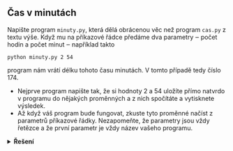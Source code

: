 ## Čas v minutách

Napište program `minuty.py`, která dělá obrácenou věc než program `cas.py` z textu výše. Když mu na příkazové řádce
předáme dva parametry ‒ počet hodin a počet minut ‒ například takto

```text
python minuty.py 2 54
```

program nám vrátí délku tohoto času minutách. V tomto případě tedy číslo 174.

- Nejprve program napište tak, že si hodnoty 2 a 54 uložíte přímo natvrdo v programu do nějakých proměnných a z nich
  spočítáte a vytisknete výsledek.
- Až když váš program bude fungovat, zkuste tyto proměnné načíst z parametrů příkazové řádky. Nezapomeňte, že parametry
  jsou vždy řetězce a že první parametr je vždy název vašeho programu.

<details>
<summary><b>Řešení</b></summary>


ukážeme si rovnou druhou variantu

```python
import sys

hodiny = int(sys.argv[1])
minuty = int(sys.argv[2])

print(hodiny * 60 + minuty)
```

</details>
